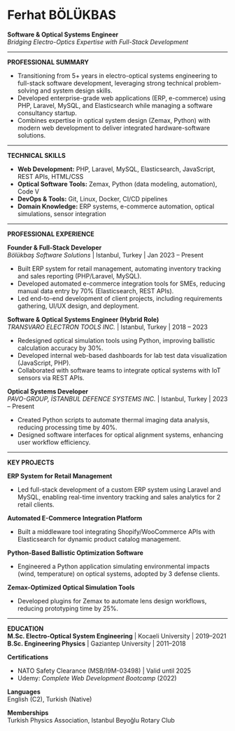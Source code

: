 # Ferhat BÖLÜKBAS  
**Software & Optical Systems Engineer**  
*Bridging Electro-Optics Expertise with Full-Stack Development*  

---

**PROFESSIONAL SUMMARY**  
- Transitioning from 5+ years in electro-optical systems engineering to full-stack software development, leveraging strong technical problem-solving and system design skills.  
- Developed enterprise-grade web applications (ERP, e-commerce) using PHP, Laravel, MySQL, and Elasticsearch while managing a software consultancy startup.  
- Combines expertise in optical system design (Zemax, Python) with modern web development to deliver integrated hardware-software solutions.  

---

**TECHNICAL SKILLS**  
- **Web Development:** PHP, Laravel, MySQL, Elasticsearch, JavaScript, REST APIs, HTML/CSS  
- **Optical Software Tools:** Zemax, Python (data modeling, automation), Code V  
- **DevOps & Tools:** Git, Linux, Docker, CI/CD pipelines  
- **Domain Knowledge:** ERP systems, e-commerce automation, optical simulations, sensor integration  

---

**PROFESSIONAL EXPERIENCE**  

**Founder & Full-Stack Developer**  
*Bölükbaş Software Solutions* | Istanbul, Turkey | Jan 2023 – Present  
- Built ERP system for retail management, automating inventory tracking and sales reporting (PHP/Laravel, MySQL).  
- Developed automated e-commerce integration tools for SMEs, reducing manual data entry by 70% (Elasticsearch, REST APIs).  
- Led end-to-end development of client projects, including requirements gathering, UI/UX design, and deployment.  

**Software & Optical Systems Engineer (Hybrid Role)**  
*TRANSVARO ELECTRON TOOLS INC.* | Istanbul, Turkey | 2018 – 2023  
- Redesigned optical simulation tools using Python, improving ballistic calculation accuracy by 30%.  
- Developed internal web-based dashboards for lab test data visualization (JavaScript, PHP).  
- Collaborated with software teams to integrate optical systems with IoT sensors via REST APIs.  

**Optical Systems Developer**  
*PAVO-GROUP, İSTANBUL DEFENCE SYSTEMS INC.* | Istanbul, Turkey | 2023 – Present  
- Created Python scripts to automate thermal imaging data analysis, reducing processing time by 40%.  
- Designed software interfaces for optical alignment systems, enhancing user workflow efficiency.  

---

**KEY PROJECTS**  

**ERP System for Retail Management**  
- Led full-stack development of a custom ERP system using Laravel and MySQL, enabling real-time inventory tracking and sales analytics for 2 retail clients.  

**Automated E-Commerce Integration Platform**  
- Built a middleware tool integrating Shopify/WooCommerce APIs with Elasticsearch for dynamic product catalog management.  

**Python-Based Ballistic Optimization Software**  
- Engineered a Python application simulating environmental impacts (wind, temperature) on optical systems, adopted by 3 defense clients.  

**Zemax-Optimized Optical Simulation Tools**  
- Developed plugins for Zemax to automate lens design workflows, reducing prototyping time by 25%.  

---

**EDUCATION**  
**M.Sc. Electro-Optical System Engineering** | Kocaeli University | 2019–2021  
**B.Sc. Engineering Physics** | Gaziantep University | 2011–2018  

**Certifications**  
- NATO Safety Clearance (MSB/I9M-03498) | Valid until 2025  
- Udemy: *Complete Web Development Bootcamp* (2022)  

**Languages**  
English (C2), Turkish (Native)  

**Memberships**  
Turkish Physics Association, Istanbul Beyoğlu Rotary Club  
